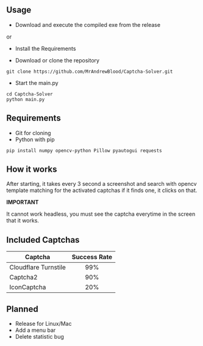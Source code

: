 ## Usage

+ Download and execute the compiled exe from the release

or

+ Install the Requirements

+ Download or clone the repository
```
git clone https://github.com/MrAndrewBlood/Captcha-Solver.git
```
+ Start the main.py
```
cd Captcha-Solver
python main.py
```
## Requirements

+ Git for cloning
+ Python with pip

```
pip install numpy opencv-python Pillow pyautogui requests
```

## How it works

After starting, it takes every 3 second a screenshot and search with opencv template matching for the activated captchas if it finds one, it clicks on that. 

**IMPORTANT**

It cannot work headless, you must see the captcha everytime in the screen that it works.

## Included Captchas

| Captcha              | Success Rate |
|----------------------|:------------:|
| Cloudflare Turnstile |     99%      |
| Captcha2             |     90%      |
| IconCaptcha          |     20%      |

## Planned

+ Release for Linux/Mac
+ Add a menu bar
+ Delete statistic bug